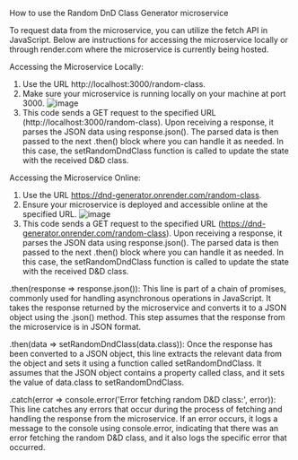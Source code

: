 How to use the Random DnD Class Generator microservice



To request data from the microservice, you can utilize the fetch API in JavaScript. Below are instructions for accessing the microservice locally or through render.com where the microservice is currently being hosted.

Accessing the Microservice Locally:

1) Use the URL http://localhost:3000/random-class.
2) Make sure your microservice is running locally on your machine at port 3000.
   ![image](https://github.com/cfeliciano7792/Random-DnD-Class-Generator/assets/96458958/1d920b94-6d5a-4cda-82bc-8b0876161f9a)
3) This code sends a GET request to the specified URL (http://localhost:3000/random-class). Upon receiving a response, it parses the JSON data using response.json(). The parsed data is then passed to the next .then() block where you can handle it as needed. In this case, the setRandomDndClass function is called to update the state with the received D&D class.


Accessing the Microservice Online:

1) Use the URL https://dnd-generator.onrender.com/random-class.
2) Ensure your microservice is deployed and accessible online at the specified URL.
   ![image](https://github.com/cfeliciano7792/Random-DnD-Class-Generator/assets/96458958/ff5d088c-6a19-448c-ac9a-a06faebfe4e7)
3) This code sends a GET request to the specified URL (https://dnd-generator.onrender.com/random-class). Upon receiving a response, it parses the JSON data using response.json(). The parsed data is then passed to the next .then() block where you can handle it as needed. In this case, the setRandomDndClass function is called to update the state with the received D&D class.

.then(response => response.json()): This line is part of a chain of promises, commonly used for handling asynchronous operations in JavaScript. It takes the response returned by the microservice and converts it to a JSON object using the .json() method. This step assumes that the response from the microservice is in JSON format.

.then(data => setRandomDndClass(data.class)): Once the response has been converted to a JSON object, this line extracts the relevant data from the object and sets it using a function called setRandomDndClass. It assumes that the JSON object contains a property called class, and it sets the value of data.class to setRandomDndClass.

.catch(error => console.error('Error fetching random D&D class:', error)): This line catches any errors that occur during the process of fetching and handling the response from the microservice. If an error occurs, it logs a message to the console using console.error, indicating that there was an error fetching the random D&D class, and it also logs the specific error that occurred.
